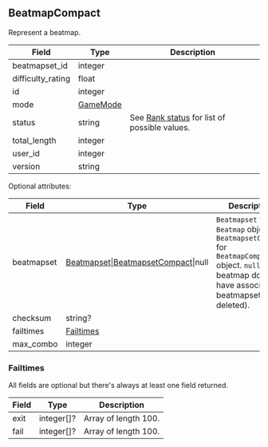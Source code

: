 ## BeatmapCompact

Represent a beatmap.

Field             | Type                  | Description
----------------- | --------------------- | -----------
beatmapset_id     | integer               | |
difficulty_rating | float                 | |
id                | integer               | |
mode              | [GameMode](#gamemode) | |
status            | string                | See [Rank status](#beatmapsetcompact-rank-status) for list of possible values.
total_length      | integer               | |
user_id           | integer               | |
version           | string                | |

Optional attributes:

Field       | Type                                                                     | Description
----------- | ------------------------------------------------------------------------ | -----------
beatmapset  | [Beatmapset](#beatmapset)\|[BeatmapsetCompact](#beatmapsetcompact)\|null | `Beatmapset` for `Beatmap` object, `BeatmapsetCompact` for `BeatmapCompact` object. `null` if the beatmap doesn't have associated beatmapset (e.g. deleted).
checksum    | string?                                                                  | |
failtimes   | [Failtimes](#beatmapcompact-failtimes)                                   | |
max_combo   | integer                                                                  | |

<div id="beatmapcompact-failtimes" data-unique="beatmapcompact-failtimes"></div>

### Failtimes

All fields are optional but there's always at least one field returned.

Field | Type       | Description
----- | ---------- | --------------------
exit  | integer[]? | Array of length 100.
fail  | integer[]? | Array of length 100.
